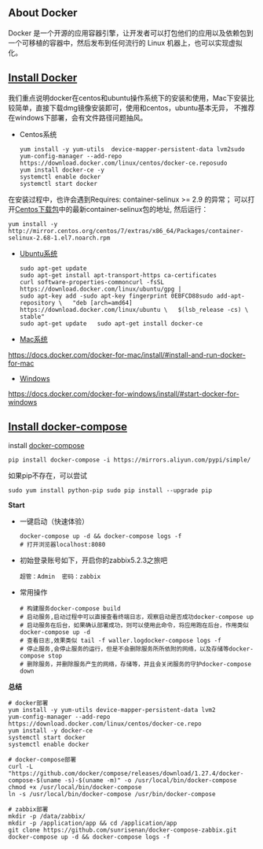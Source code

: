 ## About Docker

Docker 是一个开源的应用容器引擎，让开发者可以打包他们的应用以及依赖包到一个可移植的容器中，然后发布到任何流行的 Linux 机器上，也可以实现虚拟化。

## [Install Docker](https://docs.docker.com/install/linux/docker-ce)

我们重点说明docker在centos和ubuntu操作系统下的安装和使用，Mac下安装比较简单，直接下载dmg镜像安装即可，使用和centos，ubuntu基本无异，
不推荐在windows下部署，会有文件路径问题抽风。

- Centos系统

  ```shell
  yum install -y yum-utils  device-mapper-persistent-data lvm2sudo 
  yum-config-manager --add-repo  https://download.docker.com/linux/centos/docker-ce.reposudo 
  yum install docker-ce -y
  systemctl enable docker
  systemctl start docker
  ```

在安装过程中，也许会遇到Requires: container-selinux >= 2.9 的异常；
可以打开[Centos下载包](http://mirror.centos.org/centos/7/extras/x86_64/Packages/)中的最新container-selinux包的地址,
然后运行：

```
yum install -y http://mirror.centos.org/centos/7/extras/x86_64/Packages/container-selinux-2.68-1.el7.noarch.rpm
```



- [Ubuntu系统](https://docs.docker.com/install/linux/docker-ce/ubuntu/)

  ```shell
  sudo apt-get update
  sudo apt-get install apt-transport-https ca-certificates 
  curl software-properties-commoncurl -fsSL https://download.docker.com/linux/ubuntu/gpg | 
  sudo apt-key add -sudo apt-key fingerprint 0EBFCD88sudo add-apt-repository \   "deb [arch=amd64] https://download.docker.com/linux/ubuntu \   $(lsb_release -cs) \   stable"
  sudo apt-get update   sudo apt-get install docker-ce
  ```

- [Mac系统](https://docs.docker.com/docker-for-mac/install/#install-and-run-docker-for-mac)

https://docs.docker.com/docker-for-mac/install/#install-and-run-docker-for-mac

- [Windows](https://docs.docker.com/docker-for-windows/install/#start-docker-for-windows)

https://docs.docker.com/docker-for-windows/install/#start-docker-for-windows

## [Install docker-compose](https://docs.docker.com/compose/overview/)

install [docker-compose](https://docs.docker.com/compose/overview/)

```shell
pip install docker-compose -i https://mirrors.aliyun.com/pypi/simple/
```



如果pip不存在，可以尝试

```shell
sudo yum install python-pip sudo pip install --upgrade pip
```



**Start**



- 一键启动（快速体验）

  ```shell
  docker-compose up -d && docker-compose logs -f  
  # 打开浏览器localhost:8080
  ```

- 初始登录账号如下，开启你的zabbix5.2.3之旅吧

  ```shell
  超管：Admin  密码：zabbix
  ```

- 常用操作

  ```shell
  # 构建服务docker-compose build
  # 启动服务,启动过程中可以直接查看终端日志，观察启动是否成功docker-compose up
  # 启动服务在后台，如果确认部署成功，则可以使用此命令，将应用跑在后台，作用类似 docker-compose up -d
  # 查看日志,效果类似 tail -f waller.logdocker-compose logs -f
  # 停止服务,会停止服务的运行，但是不会删除服务所所依附的网络，以及存储等docker-compose stop
  # 删除服务，并删除服务产生的网络，存储等，并且会关闭服务的守护docker-compose down
  ```



**总结**

```shell
# docker部署
yum install -y yum-utils device-mapper-persistent-data lvm2
yum-config-manager --add-repo https://download.docker.com/linux/centos/docker-ce.repo
yum install -y docker-ce
systemctl start docker
systemctl enable docker

# docker-compose部署
curl -L "https://github.com/docker/compose/releases/download/1.27.4/docker-compose-$(uname -s)-$(uname -m)" -o /usr/local/bin/docker-compose
chmod +x /usr/local/bin/docker-compose
ln -s /usr/local/bin/docker-compose /usr/bin/docker-compose

# zabbix部署
mkdir -p /data/zabbix/
mkdir -p /application/app && cd /application/app
git clone https://github.com/sunrisenan/docker-compose-zabbix.git
docker-compose up -d && docker-compose logs -f
```

